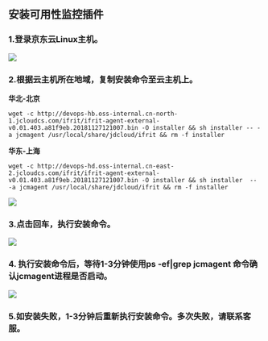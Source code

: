 ## 安装可用性监控插件

### 1.登录京东云Linux主机。

![](https://raw.githubusercontent.com/jdcloudcom/cn/monitoring/image/Cloud-Monitor/Usability-Monitor/agent1.jpg)

### 2.根据云主机所在地域，复制安装命令至云主机上。

**华北-北京**

`wget -c http://devops-hb.oss-internal.cn-north-1.jcloudcs.com/ifrit/ifrit-agent-external-v0.01.403.a81f9eb.20181127121007.bin -O installer && sh installer -- -a jcmagent /usr/local/share/jdcloud/ifrit && rm -f installer`

**华东-上海**

`wget -c http://devops-hd.oss-internal.cn-east-2.jcloudcs.com/ifrit/ifrit-agent-external-v0.01.403.a81f9eb.20181127121007.bin -O installer && sh installer  -- -a jcmagent /usr/local/share/jdcloud/ifrit && rm -f installer`

![](https://raw.githubusercontent.com/jdcloudcom/cn/monitoring/image/Cloud-Monitor/Usability-Monitor/agent2.jpg)

### 3.点击回车，执行安装命令。

![](https://raw.githubusercontent.com/jdcloudcom/cn/monitoring/image/Cloud-Monitor/Usability-Monitor/agent3.jpg)

### 4. 执行安装命令后，等待1-3分钟使用ps -ef|grep jcmagent 命令确认jcmagent进程是否启动。

![](https://raw.githubusercontent.com/jdcloudcom/cn/monitoring/image/Cloud-Monitor/Usability-Monitor/agent4.jpg)

### 5.如安装失败，1-3分钟后重新执行安装命令。多次失败，请联系客服。
